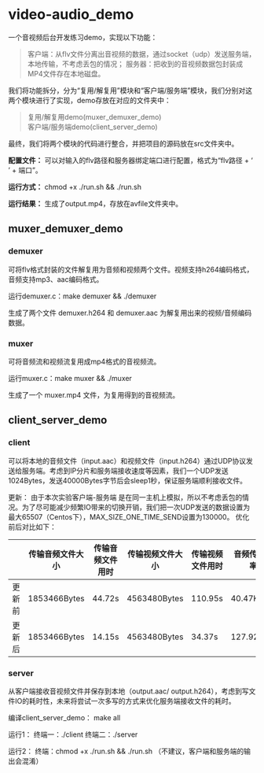 # video-audio_demo
一个音视频后台开发练习demo，实现以下功能：

> 客户端：从flv文件分离出音视频的数据，通过socket（udp）发送服务端，本地传输，不考虑丢包的情况；
> 服务器：把收到的音视频数据包封装成MP4文件存在本地磁盘。

我们将功能拆分，分为“复用/解复用”模块和“客户端/服务端”模块，我们分别对这两个模块进行了实现，demo存放在对应的文件夹中：

>复用/解复用demo(muxer_demuxer_demo)  
>客户端/服务端demo(client_server_demo)

最终，我们将两个模块的代码进行整合，并把项目的源码放在src文件夹中。

**配置文件：** 可以对输入的flv路径和服务器绑定端口进行配置，格式为“flv路径 + ‘ ’ + 端口”。

**运行方式：** chmod +x ./run.sh && ./run.sh

**运行结果：** 生成了output.mp4，存放在avfile文件夹中。

## muxer_demuxer_demo

### demuxer
可将flv格式封装的文件解复用为音频和视频两个文件。视频支持h264编码格式，音频支持mp3、aac编码格式。

运行demuxer.c：make demuxer && ./demuxer

生成了两个文件 demuxer.h264 和 demuxer.aac 为解复用出来的视频/音频编码数据。

### muxer
可将音频流和视频流复用成mp4格式的音视频流。

运行muxer.c：make muxer && ./muxer

生成了一个 muxer.mp4 文件，为复用得到的音视频流。

## client_server_demo

### client
可以将本地的音频文件（input.aac）和视频文件（input.h264）通过UDP协议发送给服务端。考虑到IP分片和服务端接收速度等因素，我们一个UDP发送1024Bytes，发送40000Bytes字节后会sleep1秒，保证服务端顺利接收文件。

更新： 由于本次实验客户端-服务端 是在同一主机上模拟，所以不考虑丢包的情况。为了尽可能减少频繁IO带来的切换开销，我们把一次UDP发送的数据设置为最大65507（Centos下），MAX_SIZE_ONE_TIME_SEND设置为130000。 优化前后对比如下：

|| 传输音频文件大小 |传输音频文件用时|传输视频文件大小|传输视频文件用时|音频传输速率|视频传输速率|
|--|--|--|--|--|--|--|
|更新前| 1853466Bytes |44.72s|4563480Bytes|110.95s|40.47KB/s|40.17KB/s|
|更新后| 1853466Bytes |14.15s|4563480Bytes|34.37s|127.92KB/s|129.66KB/s|


### server
从客户端接收音视频文件并保存到本地（output.aac/ output.h264），考虑到写文件IO的耗时性，未来将尝试一次多写的方式来优化服务端接收文件的耗时。

编译client_server_demo： make all

运行1：
终端一：./client
终端二：./server

运行2：
终端：chmod +x ./run.sh && ./run.sh （不建议，客户端和服务端的输出会混淆）
